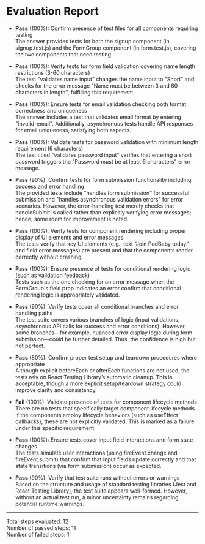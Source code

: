 # Evaluation Report

- **Pass** (100%): Confirm presence of test files for all components requiring testing  
  The answer provides tests for both the signup component (in signup.test.js) and the FormGroup component (in form.test.js), covering the two components that need testing.

- **Pass** (100%): Verify tests for form field validation covering name length restrictions (3-60 characters)  
  The test "validates name input" changes the name input to "Short" and checks for the error message "Name must be between 3 and 60 characters in length", fulfilling this requirement.

- **Pass** (100%): Ensure tests for email validation checking both format correctness and uniqueness  
  The answer includes a test that validates email format by entering "invalid-email". Additionally, asynchronous tests handle API responses for email uniqueness, satisfying both aspects.

- **Pass** (100%): Validate tests for password validation with minimum length requirement (6 characters)  
  The test titled "validates password input" verifies that entering a short password triggers the "Password must be at least 6 characters" error message.

- **Pass** (90%): Confirm tests for form submission functionality including success and error handling  
  The provided tests include "handles form submission" for successful submission and "handles asynchronous validation errors" for error scenarios. However, the error-handling test merely checks that handleSubmit is called rather than explicitly verifying error messages; hence, some room for improvement is noted.

- **Pass** (100%): Verify tests for component rendering including proper display of UI elements and error messages  
  The tests verify that key UI elements (e.g., text "Join PodBaby today." and field error messages) are present and that the components render correctly without crashing.

- **Pass** (100%): Ensure presence of tests for conditional rendering logic (such as validation feedback)  
  Tests such as the one checking for an error message when the FormGroup's field prop indicates an error confirm that conditional rendering logic is appropriately validated.

- **Pass** (90%): Verify tests cover all conditional branches and error handling paths  
  The test suite covers various branches of logic (input validations, asynchronous API calls for success and error conditions). However, some branches—for example, nuanced error display logic during form submission—could be further detailed. Thus, the confidence is high but not perfect.

- **Pass** (80%): Confirm proper test setup and teardown procedures where appropriate  
  Although explicit beforeEach or afterEach functions are not used, the tests rely on React Testing Library’s automatic cleanup. This is acceptable, though a more explicit setup/teardown strategy could improve clarity and consistency.

- **Fail** (100%): Validate presence of tests for component lifecycle methods  
  There are no tests that specifically target component lifecycle methods. If the components employ lifecycle behaviors (such as useEffect callbacks), these are not explicitly validated. This is marked as a failure under this specific requirement.

- **Pass** (100%): Ensure tests cover input field interactions and form state changes  
  The tests simulate user interactions (using fireEvent.change and fireEvent.submit) that confirm that input fields update correctly and that state transitions (via form submission) occur as expected.

- **Pass** (90%): Verify that test suite runs without errors or warnings  
  Based on the structure and usage of standard testing libraries (Jest and React Testing Library), the test suite appears well-formed. However, without an actual test run, a minor uncertainty remains regarding potential runtime warnings.

---

Total steps evaluated: 12  
Number of passed steps: 11  
Number of failed steps: 1